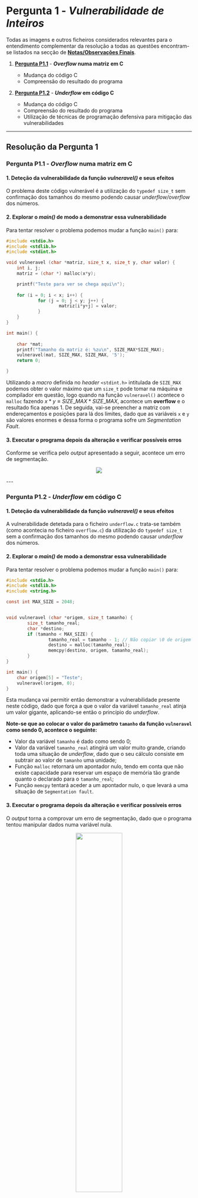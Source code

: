 # Pergunta 1 - *Vulnerabilidade de Inteiros*

Todas as imagens e outros ficheiros considerados relevantes para o entendimento complementar da resolução a todas as questões encontram-se listados na secção de [**Notas/Observações Finais**](#notasobservações-finais).

1. [**Pergunta P1.1**](#pergunta-p11---overflow-numa-matriz-em-c) - ***Overflow* numa matriz em C**
   - Mudança do código C
   - Compreensão do resultado do programa

2. [**Pergunta P1.2**](#pergunta-p12---underflow-em-código-c) - ***Underflow* em código C**
   - Mudança do código C
   - Compreensão do resultado do programa
   - Utilização de técnicas de programação defensiva para mitigação das vulnerabilidades

---

## Resolução da Pergunta 1

### Pergunta P1.1 - *Overflow* numa matriz em C

<p>

#### 1. Deteção da vulnerabilidade da função *vulneravel()* e seus efeitos

O problema deste código vulnerável é a utilização do `typedef size_t` sem confirmação dos tamanhos do mesmo podendo causar *underflow/overflow* dos números.

<p>

#### 2. Explorar o *main()* de modo a demonstrar essa vulnerabilidade

Para tentar resolver o problema podemos mudar a função `main()` para:

```C
#include <stdio.h>
#include <stdlib.h>
#include <stdint.h>

void vulneravel (char *matriz, size_t x, size_t y, char valor) {
    int i, j;
    matriz = (char *) malloc(x*y);

    printf("Teste para ver se chega aqui\n");
    
    for (i = 0; i < x; i++) {
            for (j = 0; j < y; j++) {
                    matriz[i*y+j] = valor;
            }
    }
}

int main() {
    
    char *mat;
    printf("Tamanho da matriz é: %zu\n", SIZE_MAX*SIZE_MAX);
    vulneravel(mat, SIZE_MAX, SIZE_MAX, '5');
    return 0;

}
```

Utilizando a *macro* definida no *header* `<stdint.h>` intitulada de `SIZE_MAX` podemos obter o valor máximo que um `size_t` pode tomar na máquina e compilador em questão, logo quando na função `vulneravel()` acontece o `malloc` fazendo $x*y \equiv SIZE\_MAX*SIZE\_MAX$, acontece um **overflow** e o resultado fica apenas 1. De seguida, vai-se preencher a matriz com endereçamentos e posições para lá dos limites, dado que as variáveis `x` e `y` são valores enormes e dessa forma o programa sofre um *Segmentation Fault*.

<p>

#### 3. Executar o programa depois da alteração e verificar possíveis erros

Conforme se verifica pelo *output* apresentado a seguir, acontece um erro de segmentação.

<p align = "center">
	<img src = "Images/Output Programa Overflow.png"/>
</p>
---

### Pergunta P1.2 - *Underflow* em código C

<p>

#### 1. Deteção da vulnerabilidade da função *vulneravel()* e seus efeitos

A vulnerabilidade detetada para o ficheiro `underflow.c` trata-se também (como acontecia no ficheiro `overflow.c`) da utilização do `typedef size_t` sem a confirmação dos tamanhos do mesmo podendo causar *underflow* dos números.

<p>

#### 2. Explorar o *main()* de modo a demonstrar essa vulnerabilidade

Para tentar resolver o problema podemos mudar a função `main()` para:

```C
#include <stdio.h>
#include <stdlib.h>
#include <string.h>

const int MAX_SIZE = 2048;


void vulneravel (char *origem, size_t tamanho) {
        size_t tamanho_real;
        char *destino;
        if (tamanho < MAX_SIZE) {
                tamanho_real = tamanho - 1; // Não copiar \0 de origem para destino
                destino = malloc(tamanho_real);
                memcpy(destino, origem, tamanho_real);
        }
}

int main() {
    char origem[5] = "Teste";
    vulneravel(origem, 0);
}
```

Esta mudança vai permitir então demonstrar a vulnerabilidade presente neste código, dado que força a que o valor da variável `tamanho_real` atinja um valor gigante, aplicando-se então o princípio do *underflow*. 

**Note-se que ao colocar o valor do parâmetro `tamanho` da função `vulneravel` como sendo 0, acontece o seguinte:**

- Valor da variável `tamanho` é dado como sendo 0;
- Valor da variável `tamanho_real` atingirá um valor muito grande, criando toda uma situação de *underflow*, dado que o seu cálculo consiste em subtrair ao valor de `tamanho` uma unidade;
- Função `malloc` retornará um apontador nulo, tendo em conta que não existe capacidade para reservar um espaço de memória tão grande quanto o declarado para o `tamanho_real`;
- Função `memcpy` tentará aceder a um apontador nulo, o que levará a uma situação de `Segmentation fault`.

<p>

#### 3. Executar o programa depois da alteração e verificar possíveis erros

O *output* torna a comprovar um erro de segmentação, dado que o programa tentou manipular dados numa variável nula.

<p align = "center">
	<img src = "Images/Output Programa Underflow.png" width = 50%/>
</p>


<p>
#### 4. Técnicas de programação defensiva para mitigar as vulnerabilidades

Depois de se ter entendido como todo o programa está a funcionar, fica clara a forma como a vulnerabilidade pode ser explorada e consequentemente mitigada. Pensando no erro em si, apenas foi necessário introduzir uma nova variável de nome `MIN_SIZE` que fizesse o controlo dos valores nulos que a variável pode assumir.

```C
#include <stdio.h>
#include <stdlib.h>
#include <string.h>

const int MIN_SIZE = 0;
const int MAX_SIZE = 2048;

void vulneravel (char *origem, size_t tamanho) {
        size_t tamanho_real;
        char *destino;
        if (tamanho < MAX_SIZE && tamanho > MIN_SIZE) {
                tamanho_real = tamanho - 1; // Não copiar \0 de origem para destino
                destino = malloc(tamanho_real);
                memcpy(destino, origem, tamanho_real);
        }
}

int main() {
    char origem[5] = "Teste";
    vulneravel(origem, 0);
}
```

Desta forma, o programa é capaz de fazer uma filtragem dos valores que a variável `tamanho` pode efetivamente conter. Neste caso, verifica se esse `tamanho` está compreendido entre 0 e `MAX_SIZE` e só dessa forma é capaz de fazer todo o restante do processo. Caso não se cumpra esse requisito, o programa simplesmente não devolve nada.

---

## Notas/Observações Finais

- Imagem [**Output Programa Overflow**](https://github.com/uminho-miei-engseg-19-20/Grupo5/blob/master/Trabalhos%20Pr%C3%A1ticos/TP8/P1%20-%20Vulnerabilidade%20de%20Inteiros/Images/Output%20Programa%20Overflow.png) que demonstra o *output* do programa `overflow.c`.
- Imagem [**Output Programa Underflow**](https://github.com/uminho-miei-engseg-19-20/Grupo5/blob/master/Trabalhos%20Pr%C3%A1ticos/TP8/P1%20-%20Vulnerabilidade%20de%20Inteiros/Images/Output%20Programa%20Underflow.png) que demonstra o *output* do programa `underflow.c`.